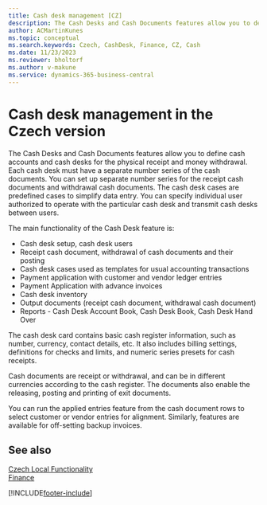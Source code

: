 ```yaml
---
title: Cash desk management [CZ]
description: The Cash Desks and Cash Documents features allow you to define cash accounts and cash desks for the physical receipt and money withdrawal.
author: ACMartinKunes
ms.topic: conceptual
ms.search.keywords: Czech, CashDesk, Finance, CZ, Cash
ms.date: 11/23/2023
ms.reviewer: bholtorf
ms.author: v-makune
ms.service: dynamics-365-business-central
---
```


# Cash desk management in the Czech version

The Cash Desks and Cash Documents features allow you to define cash accounts and cash desks for the physical receipt and money withdrawal. Each cash desk must have a separate number series of the cash documents. You can set up separate number series for the receipt cash documents and withdrawal cash documents. The cash desk cases are predefined cases to simplify data entry. You can specify individual user authorized to operate with the particular cash desk and transmit cash desks between users.  

The main functionality of the Cash Desk feature is:
- Cash desk setup, cash desk users
- Receipt cash document, withdrawal of cash documents and their posting
- Cash desk cases used as templates for usual accounting transactions
- Payment application with customer and vendor ledger entries
- Payment Application with advance invoices
- Cash desk inventory
- Output documents (receipt cash document, withdrawal cash document)
- Reports - Cash Desk Account Book, Cash Desk Book, Cash Desk Hand Over

The cash desk card contains basic cash register information, such as number, currency, contact details, etc. It also includes billing settings, definitions for checks and limits, and numeric series presets for cash receipts.  

Cash documents are receipt or withdrawal, and can be in different currencies according to the cash register. The documents also enable the releasing, posting and printing of exit documents.  

You can run the applied entries feature from the cash document rows to select customer or vendor entries for alignment. Similarly, features are available for off-setting backup invoices.  

## See also
[Czech Local Functionality](czech-local-functionality.md)  
[Finance](finance.md)


[!INCLUDE[footer-include](../../includes/footer-banner.md)]